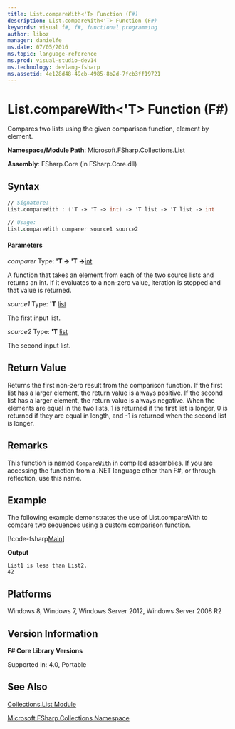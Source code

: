 ```yaml
---
title: List.compareWith<'T> Function (F#)
description: List.compareWith<'T> Function (F#)
keywords: visual f#, f#, functional programming
author: liboz
manager: danielfe
ms.date: 07/05/2016
ms.topic: language-reference
ms.prod: visual-studio-dev14
ms.technology: devlang-fsharp
ms.assetid: 4e128d48-49cb-4985-8b2d-7fcb3ff19721
---
```


# List.compareWith<'T> Function (F#)

Compares two lists using the given comparison function, element by element.

**Namespace/Module Path**: Microsoft.FSharp.Collections.List

**Assembly**: FSharp.Core (in FSharp.Core.dll)

## Syntax

```fsharp
// Signature:
List.compareWith : ('T -> 'T -> int) -> 'T list -> 'T list -> int

// Usage:
List.compareWith comparer source1 source2
```

#### Parameters
*comparer*
Type: **'T -&gt; 'T -&gt;**[int](https://msdn.microsoft.com/library/025d5455-3622-4ea5-9573-3ecbd4ee1375)

A function that takes an element from each of the two source lists and returns an int. If it evaluates to a non-zero value, iteration is stopped and that value is returned.

*source1*
Type: **'T** [list](https://msdn.microsoft.com/library/c627b668-477b-4409-91ed-06d7f1b3e4a7)

The first input list.

*source2*
Type: **'T** [list](https://msdn.microsoft.com/library/c627b668-477b-4409-91ed-06d7f1b3e4a7)

The second input list.

## Return Value
Returns the first non-zero result from the comparison function. If the first list has a larger element, the return value is always positive. 
If the second list has a larger element, the return value is always negative. 
When the elements are equal in the two lists, 1 is returned if the first list is longer, 
0 is returned if they are equal in length, and -1 is returned when the second list is longer.

## Remarks
This function is named `CompareWith` in compiled assemblies. If you are accessing the function from a .NET language other than F#, or through reflection, use this name.

## Example

The following example demonstrates the use of List.compareWith to compare two sequences using a custom comparison function.

[!code-fsharp[Main](~/samples/snippets/fsharp/lists/snippet114.fs)]

**Output**

```
List1 is less than List2.
42
```

## Platforms
Windows 8, Windows 7, Windows Server 2012, Windows Server 2008 R2

## Version Information
**F# Core Library Versions**

Supported in: 4.0, Portable

## See Also
[Collections.List Module](Collections.List-Module-%5BFSharp%5D.md)

[Microsoft.FSharp.Collections Namespace](Microsoft.FSharp.Collections-Namespace.md)